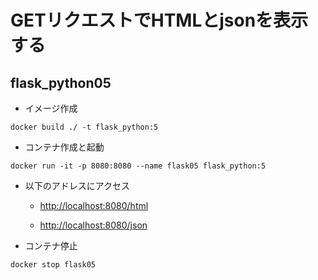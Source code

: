 # GETリクエストでHTMLとjsonを表示する

## flask_python05

- イメージ作成

```shell
docker build ./ -t flask_python:5
```

- コンテナ作成と起動

```shell
docker run -it -p 8080:8080 --name flask05 flask_python:5
```

- 以下のアドレスにアクセス
    - <http://localhost:8080/html>

    - <http://localhost:8080/json>

- コンテナ停止

```shell
docker stop flask05
```